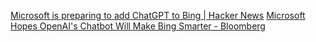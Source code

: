 
[Microsoft is preparing to add ChatGPT to Bing | Hacker News](https://news.ycombinator.com/item?id=34242193)
[Microsoft Hopes OpenAI's Chatbot Will Make Bing Smarter - Bloomberg](https://www.bloomberg.com/news/articles/2023-01-04/microsoft-hopes-openai-s-chatbot-will-make-bing-smarter)

